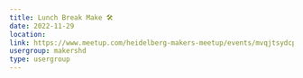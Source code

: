 ```yaml
---
title: Lunch Break Make 🛠️
date: 2022-11-29
location: 
link: https://www.meetup.com/heidelberg-makers-meetup/events/mvqjtsydcpbmc/
usergroup: makershd
type: usergroup
---
```

